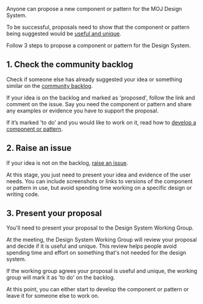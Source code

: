 Anyone can propose a new component or pattern for the MOJ Design System.

To be successful, proposals need to show that the component or pattern being suggested would be [useful and unique](/community/contribution-criteria/).

Follow 3 steps to propose a component or pattern for the Design System.

## 1. Check the community backlog
Check if someone else has already suggested your idea or something similar on the [community backlog](/get-started/community-backlog/).

If your idea is on the backlog and marked as 'proposed', follow the link and comment on the issue. Say you need the component or pattern and share any examples or evidence you have to support the proposal.

If it’s marked 'to do' and you would like to work on it, read how to [develop a component or pattern](/community/develop-a-component-or-pattern/).

## 2. Raise an issue

If your idea is not on the backlog, [raise an issue](https://github.com/ministryofjustice/moj-design-system-backlog/issues/new).

At this stage, you just need to present your idea and evidence of the user needs. You can include screenshots or links to versions of the component or pattern in use, but avoid spending time working on a specific design or writing code.

## 3. Present your proposal

You'll need to present your proposal to the Design System Working Group.

At the meeting, the Design System Working Group will review your proposal and decide if it is useful and unique. This review helps people avoid spending time and effort on something that's not needed for the design system.

If the working group agrees your proposal is useful and unique, the working group will mark it as 'to do' on the backlog.

At this point, you can either start to develop the component or pattern or leave it for someone else to work on.